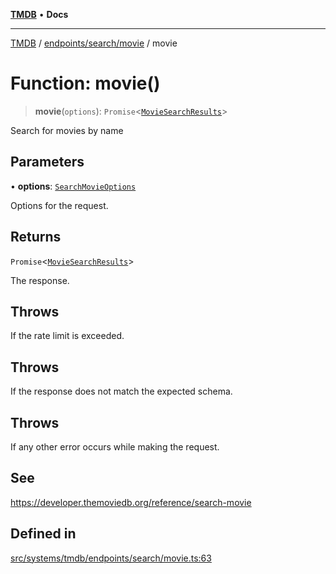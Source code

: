 [**TMDB**](../../../../README.md) • **Docs**

***

[TMDB](../../../../README.md) / [endpoints/search/movie](../README.md) / movie

# Function: movie()

> **movie**(`options`): `Promise`\<[`MovieSearchResults`](../../../../structs/Schemas/type-aliases/MovieSearchResults.md)\>

Search for movies by name

## Parameters

• **options**: [`SearchMovieOptions`](../type-aliases/SearchMovieOptions.md)

Options for the request.

## Returns

`Promise`\<[`MovieSearchResults`](../../../../structs/Schemas/type-aliases/MovieSearchResults.md)\>

The response.

## Throws

If the rate limit is exceeded.

## Throws

If the response does not match the expected schema.

## Throws

If any other error occurs while making the request.

## See

https://developer.themoviedb.org/reference/search-movie

## Defined in

[src/systems/tmdb/endpoints/search/movie.ts:63](https://github.com/Norviah/media-hub/blob/18a8c2edf600e1d27fc5173db1855dfb068c9a34/src/systems/tmdb/endpoints/search/movie.ts#L63)
